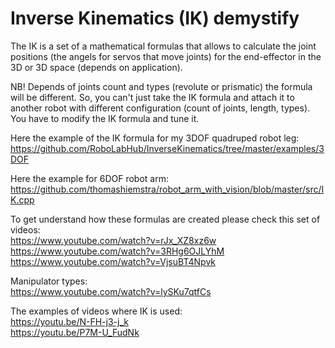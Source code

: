 # Inverse Kinematics (IK) demystify

The IK is a set of a mathematical formulas that allows to calculate the joint positions (the angels for servos that move joints) for the end-effector in the 3D or 3D space (depends on application).

NB! Depends of joints count and types (revolute or prismatic) the formula will be different. So, you can't just take the IK formula and attach it to another robot with different configuration (count of joints, length, types). You have to modify the IK formula and tune it.

Here the example of the IK formula for my 3DOF quadruped robot leg:</br>
https://github.com/RoboLabHub/InverseKinematics/tree/master/examples/3DOF

Here the example for 6DOF robot arm:</br>
https://github.com/thomashiemstra/robot_arm_with_vision/blob/master/src/IK.cpp

To get understand how these formulas are created please check this set of videos:</br>
https://www.youtube.com/watch?v=rJx_XZ8xz6w</br>
https://www.youtube.com/watch?v=3RHg6OJLYhM</br>
https://www.youtube.com/watch?v=VjsuBT4Npvk</br>

Manipulator types:</br>
https://www.youtube.com/watch?v=lySKu7qtfCs

The examples of videos where IK is used:</br>
https://youtu.be/N-FH-j3-j_k</br>
https://youtu.be/P7M-U_FudNk</br>
